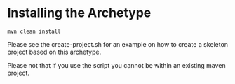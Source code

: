 # Installing the Archetype

```
mvn clean install
```

Please see the create-project.sh for an example on how to create a skeleton project based on this archetype.

Please not that if you use the script you cannot be within an existing maven project.